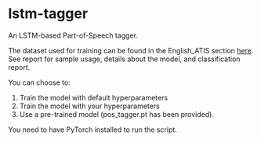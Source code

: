# lstm-tagger
An LSTM-based Part-of-Speech tagger.

The dataset used for training can be found in the English_ATIS section [here](https://lindat.mff.cuni.cz/repository/xmlui/handle/11234/1-4923). See report for sample usage, details about the model, and classification report. 

You can choose to:
1. Train the model with default hyperparameters
2. Train the model with your hyperparameters
3. Use a pre-trained model (pos_tagger.pt has been provided).

You need to have PyTorch installed to run the script. 
